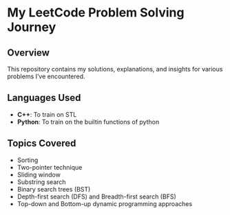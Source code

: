 # My LeetCode Problem Solving Journey

## Overview

This repository contains my solutions, explanations, and insights for various problems I’ve encountered.

## Languages Used

- **C++**: To train on STL
- **Python**: To train on the builtin functions of python

## Topics Covered
   - Sorting
   - Two-pointer technique
   - Sliding window
   - Substring search
   - Binary search trees (BST)
   - Depth-first search (DFS) and Breadth-first search (BFS)
   - Top-down and Bottom-up dynamic programming approaches